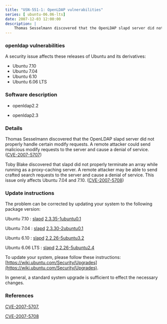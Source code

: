 ```yaml
---
title: "USN-551-1: OpenLDAP vulnerabilities"
series: [ ubuntu-06.06-lts]
date: 2007-12-03 12:00:00
description: |
    Thomas Sesselmann discovered that the OpenLDAP slapd server did not properly handle certain modify requests. A remote attacker could send malicious modify requests to the server and cause a denial of service. ([CVE-2007-5707](http://people.ubuntu.com/~ubuntu-security/cve/CVE-2007-5707))
--- 
```

 
### openldap vulnerabilities

A security issue affects these releases of Ubuntu and its derivatives:

* Ubuntu 7.10
* Ubuntu 7.04
* Ubuntu 6.10
* Ubuntu 6.06 LTS

### Software description

* openldap2.2 

* openldap2.3 

### Details

Thomas Sesselmann discovered that the OpenLDAP slapd server did not properly handle certain modify requests. A remote attacker could send malicious modify requests to the server and cause a denial of service. ([CVE-2007-5707](http://people.ubuntu.com/~ubuntu-security/cve/CVE-2007-5707))

Toby Blake discovered that slapd did not properly terminate an array while running as a proxy-caching server. A remote attacker may be able to send crafted search requests to the server and cause a denial of service. This issue only affects Ubuntu 7.04 and 7.10. ([CVE-2007-5708](http://people.ubuntu.com/~ubuntu-security/cve/CVE-2007-5708)) 

### Update instructions

The problem can be corrected by updating your system to the following package version:

Ubuntu 7.10
 : [slapd](https://launchpad.net/ubuntu/+source/openldap2.3) <span> [2.3.35-1ubuntu0.1](https://launchpad.net/ubuntu/+source/openldap2.3/2.3.35-1ubuntu0.1) </span> 

Ubuntu 7.04
 : [slapd](https://launchpad.net/ubuntu/+source/openldap2.3) <span> [2.3.30-2ubuntu0.1](https://launchpad.net/ubuntu/+source/openldap2.3/2.3.30-2ubuntu0.1) </span> 

Ubuntu 6.10
 : [slapd](https://launchpad.net/ubuntu/+source/openldap2.2) <span> [2.2.26-5ubuntu3.2](https://launchpad.net/ubuntu/+source/openldap2.2/2.2.26-5ubuntu3.2) </span> 

Ubuntu 6.06 LTS
 : [slapd](https://launchpad.net/ubuntu/+source/openldap2.2) <span> [2.2.26-5ubuntu2.4](https://launchpad.net/ubuntu/+source/openldap2.2/2.2.26-5ubuntu2.4) </span> 

To update your system, please follow these instructions: [https://wiki.ubuntu.com/Security/Upgrades](https://wiki.ubuntu.com/Security/Upgrades).

In general, a standard system upgrade is sufficient to effect the necessary changes. 

### References

 [CVE-2007-5707](http://people.ubuntu.com/~ubuntu-security/cve/CVE-2007-5707), 

 [CVE-2007-5708](http://people.ubuntu.com/~ubuntu-security/cve/CVE-2007-5708)
 
